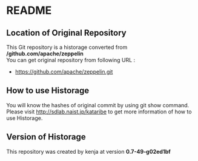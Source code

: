 # README
## Location of Original Repository
This Git repository is a historage converted from **/github.com/apache/zeppelin**  
You can get original repository from following URL :

- https://github.com/apache/zeppelin.git

## How to use Historage
You will know the hashes of original commit by using git show command.  
Please visit <http://sdlab.naist.jp/kataribe> to get more information of how to use Historage.

## Version of Historage
This repository was created by kenja at version **0.7-49-g02ed1bf**
